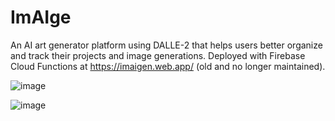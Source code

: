# ImAIge

An AI art generator platform using DALLE-2 that helps users better organize and track their
projects and image generations. Deployed with Firebase Cloud Functions at https://imaigen.web.app/ (old and no longer maintained). 

![image](https://github.com/user-attachments/assets/cfb42afd-69be-4c0a-b19b-f0a3b82b7094)

![image](https://github.com/user-attachments/assets/90b48d8c-cc3c-42ae-ba33-48571ebf35ef)


